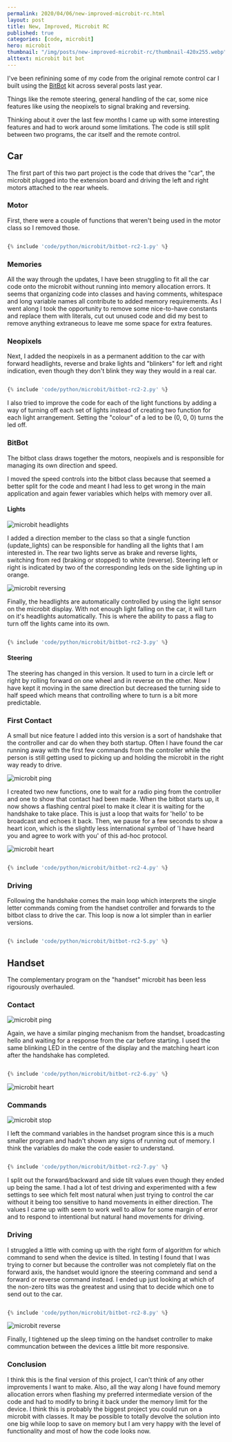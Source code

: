 ```yaml
---
permalink: 2020/04/06/new-improved-microbit-rc.html
layout: post
title: New, Improved, Microbit RC
published: true
categories: [code, microbit]
hero: microbit
thumbnail: "/img/posts/new-improved-microbit-rc/thumbnail-420x255.webp"
alttext: microbit bit bot
---
```


I've been refinining some of my code from the original remote control car I built using the <a href="http://4tronix.co.uk/blog/?p=1490">BitBot</a> kit 
across several posts last year.

Things like the remote steering, general handling of the car, some nice features like using the neopixels to signal braking and reversing.

Thinking about it over the last few months I came up with some interesting features and had to work around some limitations. The code is still split between 
two programs, the car itself and the remote control. 
 
## Car

The first part of this two part project is the code that drives the "car", the microbit plugged into the extension board and driving the left and right 
motors attached to the rear wheels. 


### Motor

First, there were a couple of functions that weren't being used in the motor class so I removed those. 

```python

{% include 'code/python/microbit/bitbot-rc2-1.py' %}

```

### Memories

All the way through the updates, I have been struggling to fit all the car code onto the microbit without running into memory allocation 
errors. It seems that organizing code into classes and having comments, whitespace and long variable names all contribute to added memory requirements. As I 
went along I took the opportunity to remove some nice-to-have constants and replace them with literals, cut out unused code and did my best to 
remove anything extraneous to leave me some space for extra features. 


### Neopixels

Next, I added the neopixels in as a permanent addition to the car with forward headlights, reverse and brake lights and "blinkers" for left and right 
indication, even though they don't blink they way they would in a real car.

```python

{% include 'code/python/microbit/bitbot-rc2-2.py' %}

```
I also tried to improve the code for each of the light functions by adding a way of turning off each set of lights instead of creating two function for each 
light arrangement. Setting the "colour" of a led to be (0, 0, 0) turns the led off.


### BitBot

The bitbot class draws together the motors, neopixels and is responsible for managing its own direction and speed. 

I moved the speed controls into the bitbot class because that seemed a better split for the code and meant I had less to get wrong in the main application and again fewer variables which helps with memory over all. 


#### Lights 

![microbit headlights](/img/posts/new-improved-microbit-rc/headlights.webp)


I added a direction member to the class so that a single function (update_lights) can be responsible for handling all the lights that I am interested in. The rear two lights serve as brake and reverse lights, switching from red (braking or stopped) to white (reverse). Steering left or right is indicated by two of the 
corresponding leds on the side lighting up in orange.

![microbit reversing](/img/posts/new-improved-microbit-rc/rc-reverse.webp)

Finally, the headlights are automatically controlled by using the light sensor on the microbit display. With not enough light falling on the car, it will turn 
on it's headlights automatically. This is where the ability to pass a flag to turn off the lights came into its own. 

```python

{% include 'code/python/microbit/bitbot-rc2-3.py' %}

```


#### Steering 

The steering has changed in this version. It used to turn in a circle left or right by rolling forward on one wheel and in reverse on the other. Now I have kept it moving in the same direction but decreased the turning side to half speed which means that controlling where to turn is a bit more predictable. 

### First Contact

A small but nice feature I added into this version is a sort of handshake that the controller and car do when they both startup. Often I have found the car 
running away with the first few commands from the controller while the person is still getting used to picking up and holding the microbit in the right way 
ready to drive.

![microbit ping](/img/posts/new-improved-microbit-rc/rc-ping.webp)


I created two new functions, one to wait for a radio ping from the controller and one to show that contact had been made. When the bitbot starts up, it now 
shows a flashing central pixel to make it clear it is waiting for the handshake to take place. This is just a loop that waits for 'hello' to be broadcast 
and echoes it back. Then, we pause for a few seconds to show a heart icon, which is the slightly less international symbol of 'I have heard you and agree to work 
with you' of this ad-hoc protocol. 

![microbit heart](/img/posts/new-improved-microbit-rc/rc-heart.webp)


```python

{% include 'code/python/microbit/bitbot-rc2-4.py' %}

```

### Driving

Following the handshake comes the main loop which interprets the single letter commands coming from the handset controller and forwards to the bitbot class to 
drive the car. This loop is now a lot simpler than in earlier versions.

```python

{% include 'code/python/microbit/bitbot-rc2-5.py' %}

```


## Handset

The complementary program on the "handset" microbit has been less rigourously overhauled. 


### Contact

![microbit ping](/img/posts/new-improved-microbit-rc/handset-ping.webp)

Again, we have a similar pinging mechanism from the handset, broadcasting hello and waiting for a response from the car before starting. I used the same blinking 
LED in the centre of the display and the matching heart icon after the handshake has completed. 

```python

{% include 'code/python/microbit/bitbot-rc2-6.py' %}

```

![microbit heart](/img/posts/new-improved-microbit-rc/handset-heart.webp)


### Commands

![microbit stop](/img/posts/new-improved-microbit-rc/handset-stop.webp)

I left the command variables in the handset program since this is a much smaller program and hadn't shown any signs of running out of memory. I think the variables do make the code easier to understand. 

```python

{% include 'code/python/microbit/bitbot-rc2-7.py' %}

```

I split out the forward/backward and side tilt values even though they ended up being the same. I had a lot of test driving and experimented with a few settings 
to see which felt most natural when just trying to control the car without it being too sensitive to hand movements in either direction. The values I came up 
with seem to work well to allow for some margin of error and to respond to intentional but natural hand movements for driving.


### Driving

I struggled a little with coming up with the right form of algorithm for which command to send when the device is tilted. In testing I found that I was trying to corner but because the controller was not completely flat on the forward axis, the handset would ignore the steering command and send a forward or reverse command instead. I ended up just looking at which of the non-zero tilts was the greatest and using that to decide which one to send out to the car.


```python

{% include 'code/python/microbit/bitbot-rc2-8.py' %}

```

![microbit reverse](/img/posts/new-improved-microbit-rc/handset-reverse.webp)

Finally, I tightened up the sleep timing on the handset controller to make communcation between the devices a little bit more responsive.


### Conclusion

I think this is the final version of this project, I can't think of any other improvements I want to make. Also, all the way along I have found memory allocation 
errors when flashing my preferred intermediate version of the code and had to modify to bring it back under the memory limit for the device. I think this is probably the biggest project you could run on a microbit with classes. It may be possible to totally devolve the solution into one big while loop to save on memory but I am very happy with the level of functionality and most of how the code looks now. 
